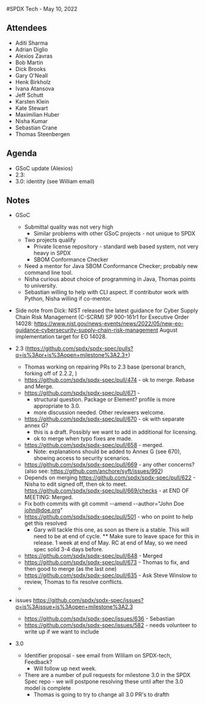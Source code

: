 #SPDX Tech - May 10, 2022

## Attendees
- Aditi Sharma
- Adrian Diglio
- Alexios Zavras
- Bob Martin
- Dick Brooks
- Gary O'Neall
- Henk Birkholz
- Ivana Atansova
- Jeff Schutt
- Karsten Klein
- Kate Stewart
- Maximilian Huber
- Nisha Kumar
- Sebastian Crane
- Thomas Steenbergen

## Agenda
- GSoC update (Alexios)
- 2.3:
- 3.0:  identity (see William email)

## Notes
- GSoC
   - Submittal quality was not very high
     - Similar problems with other GSoC projects - not unique to SPDX
  - Two projects qualify
    - Private license repository - standard web based system, not very heavy in SPDX
    - SBOM Conformance Checker
  - Need a mentor for Java SBOM Conformance Checker;  probably new command line tool.
  - Nisha curious about choice of programming in Java,  Thomas points to university.
  - Sebastian willing to help with CLI aspect.  If contributor work with Python,  Nisha willing if co-mentor.

- Side note from Dick:  NIST released the latest guidance for Cyber Supply Chain Risk Management (C-SCRM) SP 900-161r1 for Executive Order 14028: https://www.nist.gov/news-events/news/2022/05/new-eo-guidance-cybersecurity-supply-chain-risk-management   August implementation target for EO 14028.

- 2.3  (https://github.com/spdx/spdx-spec/pulls?q=is%3Apr+is%3Aopen+milestone%3A2.3+)
   - Thomas working on repairing PRs to 2.3 base (personal branch, forking off of 2.2.2, )
   - https://github.com/spdx/spdx-spec/pull/474 - ok to merge.    Rebase and Merge.
   - https://github.com/spdx/spdx-spec/pull/671  -
      - structural question.   Package or Element? profile is more appropriate to 3.0.
      - more discussion needed.   Other reviewers welcome.
   - https://github.com/spdx/spdx-spec/pull/670 - ok with separate annex G?
      - this is a draft.  Possibly we want to add in additional for licensing.
      - ok to merge when typo fixes are made.
   - https://github.com/spdx/spdx-spec/pull/658 - merged.
      - Note:  explanations should be added to Annex G (see 670), showing access to security scenarios.
   - https://github.com/spdx/spdx-spec/pull/669 - any other concerns?   (also see: https://github.com/anchore/syft/issues/992)
   - Depends on merging https://github.com/spdx/spdx-spec/pull/622 - Nisha to edit signed off, then ok to meet.   https://github.com/spdx/spdx-spec/pull/669/checks  - at END OF MEETING:  Merged.
   - Fix both commits with  git commit --amend --author="John Doe <john@doe.org>"
   - https://github.com/spdx/spdx-spec/pull/501 - who on point to help get this resolved
      - Gary will tackle this one, as soon as there is a stable.  This will need to be at end of cycle.  ** Make sure to leave space for this in release.  1 week at end of May.   RC at end of May, so we need spec solid 3-4 days before.
   - https://github.com/spdx/spdx-spec/pull/648  - Merged
   - https://github.com/spdx/spdx-spec/pull/673 - Thomas to fix,  and then good to merge (as the last one)
   - https://github.com/spdx/spdx-spec/pull/635 - Ask Steve Winslow to review,   Thomas to fix resolve conflicts.
   -

- issues https://github.com/spdx/spdx-spec/issues?q=is%3Aissue+is%3Aopen+milestone%3A2.3
   - https://github.com/spdx/spdx-spec/issues/636 - Sebastian
   - https://github.com/spdx/spdx-spec/issues/582 - needs volunteer to write up if we want to include


- 3.0
  - Identifier proposal - see email from William on SPDX-tech,  Feedback?
     - Will follow up next week.
  - There are a number of pull requests for milestone 3.0 in the SPDX Spec repo - we will postpone resolving these until after the 3.0 model is complete
    - Thomas is going to try to change all 3.0 PR's to drafth
